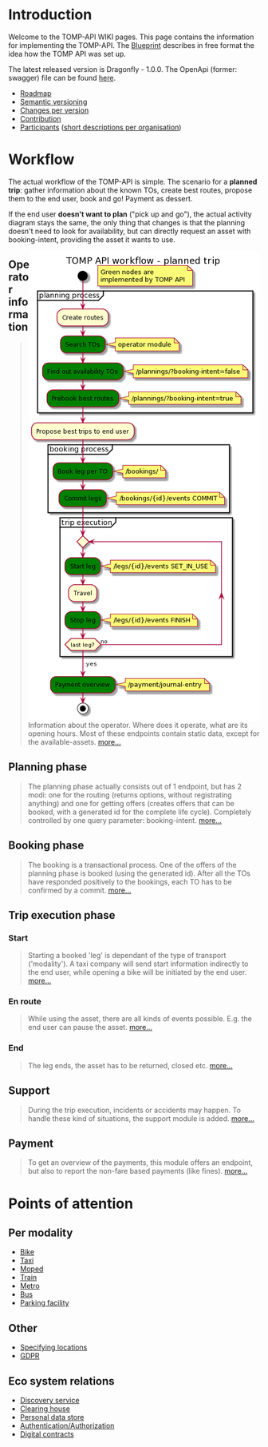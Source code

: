 # Introduction
Welcome to the TOMP-API WIKI pages. This page contains the information for implementing the TOMP-API. The [Blueprint](Introduction.md) describes in free format the idea how the TOMP API was set up.  
  
The latest released version is Dragonfly - 1.0.0. The OpenApi (former: swagger) file can be found [here](https://app.swaggerhub.com/apis/TOMP-API-WG/transport-operator_maas_provider_api/.md).
* [Roadmap](Roadmap.md)
* [Semantic versioning](Semantic-versioning-in-the-TOMP-API.md)
* [Changes per version](Changes.md)
* [Contribution](Contribution.md)
* [Participants](A6-Adoption-and-Implementation-of-the-TOMP-API.md) ([short descriptions per organisation](Participants.md))

# Workflow
The actual workflow of the TOMP-API is simple. The scenario for a __planned trip__: gather information about the known TOs, create best routes, propose them to the end user, book and go! Payment as dessert.  

If the end user __doesn't want to plan__ ("pick up and go"), the actual activity diagram stays the same, the only thing that changes is that the planning doesn't need to look for availability, but can directly request an asset with booking-intent, providing the asset it wants to use.  

<img align="right" src="https://github.com/TOMP-WG/website/blob/master/wiki/images/planned%20trip.png">

## Operator information
> Information about the operator. Where does it operate, what are its opening hours. Most of these endpoints contain static data, except for the available-assets. [more...](Operator-information.md)  

## Planning phase
> The planning phase actually consists out of 1 endpoint, but has 2 modi: one for the routing (returns options, without registrating anything) and one for getting offers (creates offers that can be booked, with a generated id for the complete life cycle). Completely controlled by one query parameter: booking-intent. [more...](Planning-phase.md)  

## Booking phase
> The booking is a transactional process. One of the offers of the planning phase is booked (using the generated id). After all the TOs have responded positively to the bookings, each TO has to be confirmed by a commit. [more...](Booking-phase.md)  

## Trip execution phase 
### Start
> Starting a booked 'leg' is dependant of the type of transport ('modality'). A taxi company will send start information indirectly to the end user, while opening a bike will be initiated by the end user. [more...](Trip-execution-phase---start.md)  

### En route
> While using the asset, there are all kinds of events possible. E.g. the end user can pause the asset. [more...](Trip-execution-phase---on-route.md)  

### End
> The leg ends, the asset has to be returned, closed etc. [more...](Trip-execution-phase---end.md)  

## Support
> During the trip execution, incidents or accidents may happen. To handle these kind of situations, the support module is added. [more...](Support.md)

## Payment
> To get an overview of the payments, this module offers an endpoint, but also to report the non-fare based payments (like fines). [more...](Payment.md)

# Points of attention
## Per modality
* [Bike](How-do-I-implement-a-bike-operator.md)
* [Taxi](How-do-I-implement-a-taxi-operator.md)
* [Moped](How-do-I-implement-a-micromobility-operator.md)
* [Train](How-do-I-implement-a-public-transport-operator.md)
* [Metro](How-do-I-implement-a-public-transport-operator.md)
* [Bus](How-do-I-implement-a-public-transport-operator.md)
* [Parking facility](How-do-I-implement-a-parking-facility-(offstreet).md)

## Other
* [Specifying locations](Specify-pick-up-or-drop-off-locations.md)
* [GDPR](GDPR-compliant.md)

## Eco system relations
* [Discovery service](Discovery-service.md)
* [Clearing house](Clearing-house.md)
* [Personal data store](Personal-data-store.md)
* [Authentication/Authorization](Authentication/Authorization.md)
* [Digital contracts](Digital-contracts.md)